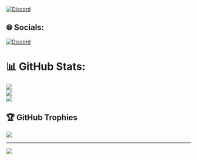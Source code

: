 [![Discord](https://variety.com/wp-content/uploads/2024/01/MrBeast-Amazon-Prime-Video.jpg)](https://arkoselabs.com) 

## 🌐 Socials:
[![Discord](https://img.shields.io/badge/Discord-%237289DA.svg?logo=discord&logoColor=white)](https://discord.com/users/860865950945378325) 

# 📊 GitHub Stats:
![](https://github-readme-stats.vercel.app/api?username=ziad-gg&theme=react&hide_border=false&include_all_commits=true&count_private=false)<br/>
![](https://github-readme-streak-stats.herokuapp.com/?user=ziad-gg&theme=react&hide_border=false)<br/>
![](https://github-readme-stats.vercel.app/api/top-langs/?username=ziad-gg&theme=react&hide_border=false&include_all_commits=true&count_private=false&layout=compact)

## 🏆 GitHub Trophies
![](https://github-profile-trophy.vercel.app/?username=ziad-gg&theme=radical&no-frame=false&no-bg=true&margin-w=4)

---
[![](https://visitcount.itsvg.in/api?id=ziad-gg&icon=0&color=0)](https://visitcount.itsvg.in)

